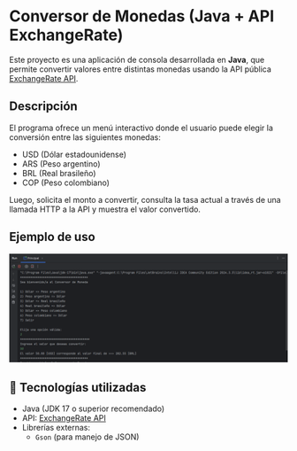 # Conversor de Monedas (Java + API ExchangeRate)

Este proyecto es una aplicación de consola desarrollada en **Java**, que permite convertir valores entre distintas monedas usando la API pública [ExchangeRate API](https://www.exchangerate-api.com/).

## Descripción

El programa ofrece un menú interactivo donde el usuario puede elegir la conversión entre las siguientes monedas:

- USD (Dólar estadounidense)
- ARS (Peso argentino)
- BRL (Real brasileño)
- COP (Peso colombiano)

Luego, solicita el monto a convertir, consulta la tasa actual a través de una llamada HTTP a la API y muestra el valor convertido.


## Ejemplo de uso
![Ejemplo de uso del conversor](images/Ejemplo.png)

## 🔧 Tecnologías utilizadas

- Java (JDK 17 o superior recomendado)
- API: [ExchangeRate API](https://www.exchangerate-api.com/)
- Librerías externas:
  - `Gson` (para manejo de JSON)
